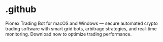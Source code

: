 # .github
Pionex Trading Bot for macOS and Windows — secure automated crypto trading software with smart grid bots, arbitrage strategies, and real-time monitoring. Download now to optimize trading performance.
